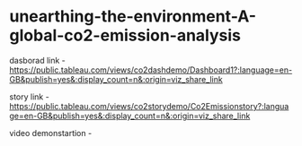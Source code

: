 # unearthing-the-environment-A-global-co2-emission-analysis


dasborad link - https://public.tableau.com/views/co2dashdemo/Dashboard1?:language=en-GB&publish=yes&:display_count=n&:origin=viz_share_link 



story link -https://public.tableau.com/views/co2storydemo/Co2Emissionstory?:language=en-GB&publish=yes&:display_count=n&:origin=viz_share_link


video demonstartion -
